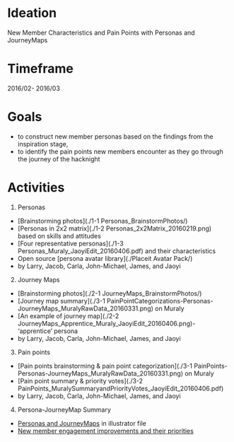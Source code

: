 
# Ideation

New Member Characteristics and Pain Points with Personas and JourneyMaps

# Timeframe

2016/02- 2016/03

# Goals 

* to construct new member personas based on the findings from the inspiration stage, 
* to identify the pain points new members encounter as they go through the journey of  the hacknight 

# Activities  

1. Personas
 * [Brainstorming photos](./1-1 Personas_BrainstormPhotos/)
 * [Personas in 2x2 matrix](./1-2 Personas_2x2Matrix_20160219.png) based on skills and attitudes 
 * [Four representative personas](./1-3 Personas_Muraly_JaoyiEdit_20160406.pdf) and their characteristics 
 * Open source [persona avatar library](./Placeit Avatar Pack/) 
 * by Larry, Jacob, Carla, John-Michael, James, and Jaoyi

2. Journey Maps
 * [Brainstorming photos](./2-1 JourneyMaps_BrainstormPhotos/)
 * [Journey map summary](./3-1 PainPointCategorizations-Personas-JourneyMaps_MuralyRawData_20160331.png) on Muraly 
 * [An example of journey map](./2-2 JourneyMaps_Apprentice_Muraly_JaoyiEdit_20160406.png)- ‘apprentice’ persona 
 * by Larry, Jacob, Carla, John-Michael, James, and Jaoyi

3. Pain points
 * [Pain points brainstorming & pain point categorization](./3-1 PainPoints-Personas-JourneyMaps_MuralyRawData_20160331.png)  on Muraly 
 * [Pain point summary & priority votes](./3-2 PainPoints_MuralySummaryandPriorityVotes_JaoyiEdit_20160406.pdf)
 * by Larry, Jacob, Carla, John-Michael, James, and Jaoyi

4. Persona-JourneyMap Summary
 * [Personas and JourneyMaps](./original-docs/4-1_PersonaJourneyMapFigures.ai) in illustrator file
 * [New member engagement improvements and their priorities](./4-2_NewMemberEngagement_PainpointsandImprovementAreas_20170209) 
